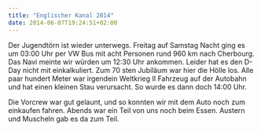 ```yaml
---
title: "Englischer Kanal 2014"
date: 2014-06-07T19:24:51+02:00
---
```

Der Jugendtörn ist wieder unterwegs. Freitag auf Samstag Nacht ging es um 03:00 Uhr per VW Bus mit acht Personen rund 960 km nach Cherbourg. Das Navi meinte wir würden um 12:30 Uhr ankommen. Leider hat es den D-Day nicht mit einkalkuliert. Zum 70 sten Jubiläum war hier die Hölle los. Alle paar hundert Meter war irgendein Weltkrieg II Fahrzeug auf der Autobahn und hat einen kleinen Stau verursacht. So wurde es dann doch 14:00 Uhr.

Die Vorcrew war gut gelaunt, und so konnten wir mit dem Auto noch zum einkaufen fahren.
Abends war ein Teil von uns noch beim Essen. Austern und Muscheln gab es da zum Teil.
 

